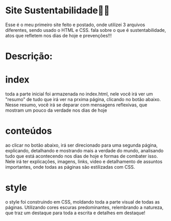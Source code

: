 # Site Sustentabilidade🌿🌲
Esse é o meu primeiro site feito e postado, onde utilizei 3 arquivos diferentes, sendo usado o HTML e CSS. fala sobre o que é sustentabilidade, atos que refletem nos dias de hoje e prevenções!!!

# Descrição:
# index
toda a parte inicial foi armazenada no index.html, nele você irá ver um "resumo" de tudo que irá ver na prxima página, clicando no botão abaixo. Nesse resumo, você irá se deparar com mensagens reflexivas, que mostram um pouco da verdade nos dias de hoje

# conteúdos
ao clicar no botão abaixo, irá ser direcionado para uma segunda página, explicando, detalhando e mostrando mais a verdade do mundo, analisando tudo que está acontecendo nos dias de hoje e formas de combater isso. Nele irá ter explicações, imagens, links, video e detalhamento de assuntos importantes, onde todas as páginas são estilizadas com CSS.

# style
o style foi construindo em CSS, moldando toda a parte visual de todas as páginas. Utilizando cores escuras predominantes, relembrando a natureza, que traz um destaque para toda a escrita e detalhes em destaque!
